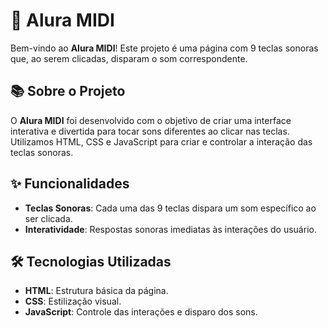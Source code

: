 # 🎹 Alura MIDI

Bem-vindo ao **Alura MIDI**! Este projeto é uma página com 9 teclas sonoras que, ao serem clicadas, disparam o som correspondente.

## 📚 Sobre o Projeto

O **Alura MIDI** foi desenvolvido com o objetivo de criar uma interface interativa e divertida para tocar sons diferentes ao clicar nas teclas. Utilizamos HTML, CSS e JavaScript para criar e controlar a interação das teclas sonoras.

## ✨ Funcionalidades

- **Teclas Sonoras**: Cada uma das 9 teclas dispara um som específico ao ser clicada.
- **Interatividade**: Respostas sonoras imediatas às interações do usuário.

## 🛠️ Tecnologias Utilizadas

- **HTML**: Estrutura básica da página.
- **CSS**: Estilização visual.
- **JavaScript**: Controle das interações e disparo dos sons.
